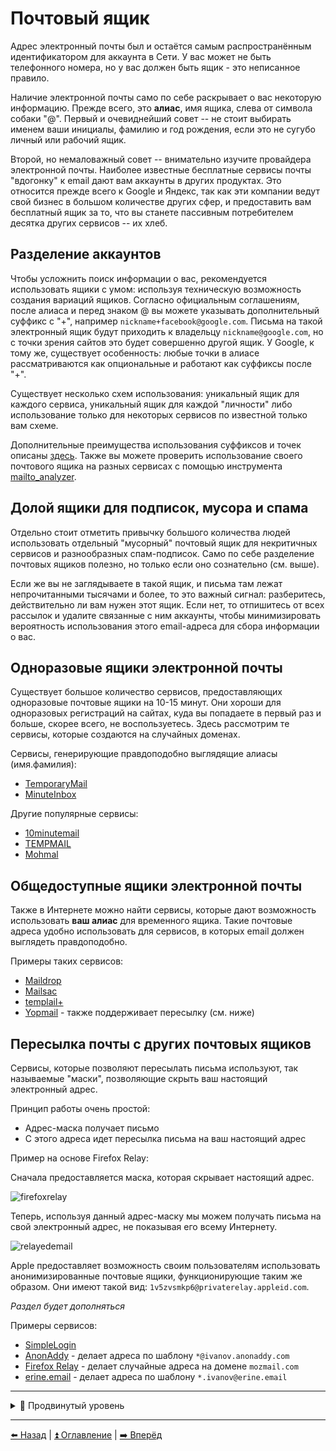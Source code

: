 # Почтовый ящик

Адрес электронный почты был и остаётся самым распространённым идентификатором для аккаунта в Сети. У вас может не быть телефонного номера,
но у вас должен быть ящик - это неписанное правило.

Наличие электронной почты само по себе раскрывает о вас некоторую информацию. Прежде всего, это **алиас**, имя ящика, слева от символа
собаки "@". Первый и очевиднейший совет -- не стоит выбирать именем ваши инициалы, фамилию и год рождения, если это не сугубо личный
или рабочий ящик.

Второй, но немаловажный совет -- внимательно изучите провайдера электронной почты. Наиболее известные бесплатные сервисы почты "вдогонку" к email дают
вам аккаунты в других продуктах. Это относится прежде всего к Google и Яндекс, так как эти компании ведут свой бизнес в большом количестве
других сфер, и предоставить вам бесплатный ящик за то, что вы станете пассивным потребителем десятка других сервисов -- их хлеб.

## Разделение аккаунтов

Чтобы усложнить поиск информации о вас, рекомендуется использовать ящики с умом: используя техническую возможность создания вариаций ящиков.
Согласно официальным соглашениям, после алиаса и перед знаком @ вы можете указывать дополнительный суффикс с "+", например `nickname+facebook@google.com`.
Письма на такой электронный ящик будут приходить к владельцу `nickname@google.com`, но с точки зрения сайтов это будет совершенно другой ящик. У Google, к тому же, существует особенность: любые точки в алиасе рассматриваются как опциональные и работают как суффиксы после "+".

Существует несколько схем использования: уникальный ящик для каждого сервиса, уникальный ящик для каждой "личности" либо использование только для некоторых сервисов по известной только вам схеме.

Дополнительные преимущества использования суффиксов и точек описаны [здесь](./breach-detection.md#использование-алиасовфейковых-почтовых-адресов). Также вы можете проверить использование своего почтового ящика на разных сервисах с помощью инструмента [mailto_analyzer](https://github.com/soxoj/mailto_analyzer).

## Долой ящики для подписок, мусора и спама

Отдельно стоит отметить привычку большого количества людей использовать отдельный "мусорный" почтовый ящик для некритичных сервисов
и разнообразных спам-подписок. Само по себе разделение почтовых ящиков полезно, но только если оно сознательно (см. выше).

Если же вы не заглядываете в такой ящик, и письма там лежат непрочитанными тысячами и более, то это важный сигнал: разберитесь,
действительно ли вам нужен этот ящик. Если нет, то отпишитесь от всех рассылок и удалите связанные с ним аккаунты,
чтобы минимизировать вероятность использования этого email-адреса для сбора информации о вас.

## Одноразовые ящики электронной почты

Существует большое количество сервисов, предоставляющих одноразовые почтовые ящики на 10-15 минут.
Они хороши для одноразовых регистраций на сайтах, куда вы попадаете в первый раз и больше, скорее всего, не воспользуетесь.
Здесь рассмотрим те сервисы, которые создаются на случайных доменах.

Сервисы, генерирующие правдоподобно выглядящие алиасы (имя.фамилия):

- [TemporaryMail](https://temporarymail.com/)
- [MinuteInbox](https://www.minuteinbox.com/)

Другие популярные сервисы:
- [10minutemail](https://10minutemail.net)
- [TEMPMAIL](https://temp-mail.org/ru/)
- [Mohmal](https://www.mohmal.com/en)

## Общедоступные ящики электронной почты

Также в Интернете можно найти сервисы, которые дают возможность использовать **ваш алиас** для временного ящика.
Такие почтовые адреса удобно использовать для сервисов, в которых email должен выглядеть правдоподобно.

Примеры таких сервисов:

- [Maildrop](https://maildrop.cc/)
- [Mailsac](https://mailsac.com/)
- [templail+](https://tempmail.plus)
- [Yopmail](https://yopmail.com/) - также поддерживает пересылку (см. ниже)

## Пересылка почты с других почтовых ящиков

Сервисы, которые позволяют пересылать письма используют, так называемые "маски", позволяющие скрыть ваш настоящий электронный адрес.

Принцип работы очень простой:
- Адрес-маска получает письмо
- С этого адреса идет пересылка письма на ваш настоящий адрес

Пример на основе Firefox Relay:

Сначала предоставляется маска, которая скрывает настоящий адрес.

![firefoxrelay](/img/firefoxrelay.png)

Теперь, используя данный адрес-маску мы можем получать письма на свой электронный адрес, не показывая его всему Интернету.

![relayedemail](/img/relayedemail.png)

Apple предоставляет возможность своим пользователям использовать анонимизированные почтовые ящики,
функционирующие таким же образом. Они имеют такой вид: `1v5zvsmkp6@privaterelay.appleid.com`.

*Раздел будет дополняться*

Примеры сервисов:

- [SimpleLogin](https://simplelogin.io/)
- [AnonAddy](https://anonaddy.com/) - делает адреса по шаблону `*@ivanov.anonaddy.com`
- [Firefox Relay](https://relay.firefox.com/) - делает случайные адреса на домене `mozmail.com`
- [erine.email](https://erine.email/) - делает адреса по шаблону `*.ivanov@erine.email`

---

<details>
  <summary>🥷 Продвинутый уровень</summary>

## Использование личного домена для создания catch-all ящиков

*Раздел будет дополняться*

## Использование BitWarden для генерации алиасов электронной почты

Парольный менеджер BitWarden позволяет генерировать случайные алиасы почты с плюсом,
а также адреса catch-all почтовых ящиков и даже почтовые ящики для пересылки.

![bitwarden](../img/bitwarden_ru.png)

*Раздел будет дополняться*

</details>

---

[⬅️ Назад](./phone.md) | [⏫ Оглавление](../README.md) | [➡️ Вперёд](./fio-birthday.md)
